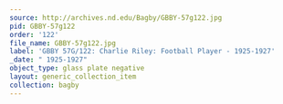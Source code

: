 ```yaml
---
source: http://archives.nd.edu/Bagby/GBBY-57g122.jpg
pid: GBBY-57g122
order: '122'
file_name: GBBY-57g122.jpg
label: 'GBBY 57G/122: Charlie Riley: Football Player - 1925-1927'
_date: " 1925-1927"
object_type: glass plate negative
layout: generic_collection_item
collection: bagby
---
```

